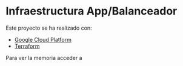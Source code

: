 # Infraestructura App/Balanceador
Este proyecto se ha realizado con:
 - [Google Cloud Platform](https://cloud.google.com/?hl=es)
 - [Terraform](https://www.terraform.io/)

Para ver la memoria acceder a 
